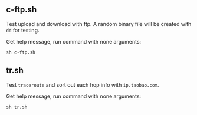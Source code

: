 ## c-ftp.sh

Test upload and download with ftp. A random binary file will be created with `dd` for testing.

Get help message, run command with none arguments:

```
sh c-ftp.sh
```

## tr.sh

Test `traceroute` and sort out each hop info with `ip.taobao.com`.

Get help message, run command with none arguments:

```
sh tr.sh
```


